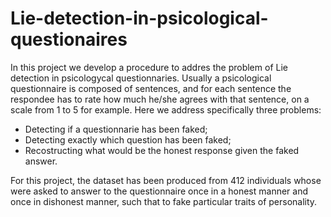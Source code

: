 # Lie-detection-in-psicological-questionaires
In this project we develop a procedure to addres the problem of Lie detection in psicologycal questionnaries.
Usually a psicological questionnaire is composed of sentences, and for each sentence the respondee has to rate how much he/she agrees with that sentence,
on a scale from 1 to 5 for example.
Here we address specifically three problems: 
- Detecting if a questionnarie has been faked;
- Detecting exactly which question has been faked;
- Recostructing what would be the honest response given the faked answer.

For this project, the dataset has been produced from 412 individuals whose were asked to answer to the questionnaire once in a honest manner
and once in dishonest manner, such that to fake  particular traits of personality. 
